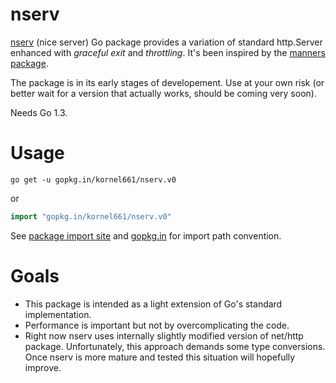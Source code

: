 nserv
=====

[nserv](http://godoc.org/gopkg.in/kornel661/nserv.v0) (nice server) Go package provides a variation of standard http.Server enhanced with *graceful exit* and *throttling*.
It's been inspired by the [manners package](https://github.com/braintree/manners).

The package is in its early stages of developement.
Use at your own risk (or better wait for a version that actually works, should be coming very soon).

Needs Go 1.3.

Usage
=====

```
go get -u gopkg.in/kornel661/nserv.v0
```
or
```go
import "gopkg.in/kornel661/nserv.v0"
```
See [package import site](http://gopkg.in/kornel661/nserv.v0) and [gopkg.in](http://labix.org/gopkg.in) for import path convention.


Goals
=====

* This package is intended as a light extension of Go's standard implementation.
* Performance is important but not by overcomplicating the code.
* Right now nserv uses internally slightly modified version of net/http package. Unfortunately, this approach demands some type conversions. Once nserv is more mature and tested this situation will hopefully improve.

